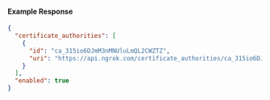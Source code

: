 <!-- Code generated for API Clients. DO NOT EDIT. -->

#### Example Response

```json
{
  "certificate_authorities": [
    {
      "id": "ca_315io6DJmM3nMNUluLmQL2CWZTZ",
      "uri": "https://api.ngrok.com/certificate_authorities/ca_315io6DJmM3nMNUluLmQL2CWZTZ"
    }
  ],
  "enabled": true
}
```
